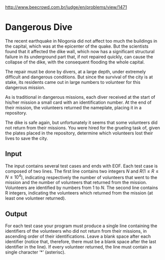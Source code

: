 http://www.beecrowd.com.br/judge/en/problems/view/1471

# Dangerous Dive

The recent earthquake in Nlogonia did not affect too much the buildings in the
capital, which was at the epicenter of the quake. But the scientists found
that it affected the dike wall, which now has a significant structural failure
in its underground part that, if not repaired quickly, can cause the collapse
of the dike, with the consequent flooding the whole capital.

The repair must be done by divers, at a large depth, under extremely difficult
and dangerous conditions. But since the survival of the city is at stake, its
residents came out in large numbers to volunteer for this dangerous mission.

As is traditional in dangerous missions, each diver received at the start of
his/her mission a small card with an identification number. At the end of
their mission, the volunteers returned the nameplate, placing it in a
repository.

The dike is safe again, but unfortunately it seems that some volunteers did
not return from their missions. You were hired for the grueling task of, given
the plates placed in the repository, determine which volunteers lost their
lives to save the city.

## Input

The input contains several test cases and ends with EOF. Each test case is
composed of two lines. The first line contains two integers $N$ and $R (1 \leq R \leq N \leq 10^4)$, indicating respectively the number of
volunteers that went to the mission and the number of volunteers that returned
from the mission. Volunteers are identified by numbers from 1 to $N$. The
second line contains R integers, indicating the volunteers which returned from
the mission (at least one volunteer returned).

## Output

For each test case your program must produce a single line containing the
identifiers of the volunteers who did not return from their missions, in
ascending order of their identifications. Leave a blank space after each
identifier (notice that, therefore, there must be a blank space after the last
identifier in the line). If every volunteer returned, the line must contain a
single character ‘*’ (asterisc).

